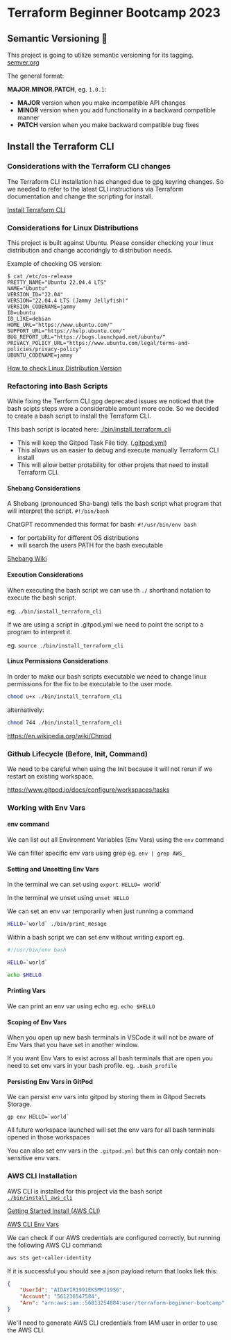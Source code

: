 # Terraform Beginner Bootcamp 2023

## Semantic Versioning :mage:

This project is going to utilize semantic versioning for its tagging.
[semver.org](https://semver.org/)


The general format:

**MAJOR.MINOR.PATCH**, eg. `1.0.1`:

- **MAJOR** version when you make incompatible API changes
- **MINOR** version when you add functionality in a backward compatible manner
- **PATCH** version when you make backward compatible bug fixes

## Install the Terraform CLI

### Considerations with the Terraform CLI changes
The Terraform CLI installation has changed due to gpg keyring changes. So we needed to refer to the latest CLI instructions via Terraform documentation and change the scripting for install.

[Install Terraform CLI](https://developer.hashicorp.com/terraform/tutorials/aws-get-started/install-cli)

### Considerations for Linux Distributions

This project is built against Ubuntu.
Please consider checking your linux distribution and change accoridngly to distribution needs.

Example of checking OS version:

```
$ cat /etc/os-release
PRETTY_NAME="Ubuntu 22.04.4 LTS"
NAME="Ubuntu"
VERSION_ID="22.04"
VERSION="22.04.4 LTS (Jammy Jellyfish)"
VERSION_CODENAME=jammy
ID=ubuntu
ID_LIKE=debian
HOME_URL="https://www.ubuntu.com/"
SUPPORT_URL="https://help.ubuntu.com/"
BUG_REPORT_URL="https://bugs.launchpad.net/ubuntu/"
PRIVACY_POLICY_URL="https://www.ubuntu.com/legal/terms-and-policies/privacy-policy"
UBUNTU_CODENAME=jammy
```

[How to check Linux Distribution Version](https://www.cyberciti.biz/faq/find-linux-distribution-name-version-number/)


### Refactoring into Bash Scripts

While fixing the Terrform CLI gpg deprecated issues we noticed that the bash scipts steps were a considerable amount more code. So we decided to create a bash script to install the Terraform CLI. 

This bash script is located here: [./bin/install_terraform_cli](./bin/install_terraform_cli)

- This will keep the Gitpod Task File tidy. ([.gitpod.yml](.gitpod.yml))
- This allows us an easier to debug and execute manually Terraform CLI install
- This will allow better protability for other projets that need to install Terraform CLI.

#### Shebang Considerations

A Shebang (pronounced Sha-bang) tells the bash script what program that will interpret the script. `#!/bin/bash`

ChatGPT recommended this format for bash: `#!/usr/bin/env bash`

- for portability for different OS distributions
- will search the users PATH for the bash executable

[Shebang Wiki](https://en.wikipedia.org/wiki/Shebang_(Unix))

#### Execution Considerations
When executing the bash script we can use th `./` shorthand notation to execute the bash script. 

eg. `./bin/install_terraform_cli`

If we are using a script in .gitpod.yml we need to point the script to a program to interpret it.

eg. `source ./bin/install_terraform_cli`

#### Linux Permissions Considerations

In order to make our bash scripts executable we need to change linux permissions for the fix to be executable to the user mode.

```sh
chmod u+x ./bin/install_terraform_cli
```

alternatively:

```sh
chmod 744 ./bin/install_terraform_cli
```
https://en.wikipedia.org/wiki/Chmod

### Github Lifecycle (Before, Init, Command)

We need to be careful when using the Init because it will not rerun if we restart an existing workspace.

https://www.gitpod.io/docs/configure/workspaces/tasks

### Working with Env Vars

#### env command

We can list out all Environment Variables (Env Vars) using the `env` command

We can filter specific env vars using grep eg. `env | grep AWS_`

#### Setting and Unsetting Env Vars

In the terminal we can set using `export HELLO= `world`

In the terminal we unset using `unset HELLO`

We can set an env var temporarily when just running a command

```sh
HELLO=`world` ./bin/print_mesage
```

Within a bash script we can set env without writing export eg.

```sh
#!/usr/bin/env bash

HELLO=`world`

echo $HELLO
```

#### Printing Vars

We can print an env var using echo eg. `echo $HELLO`

#### Scoping of Env Vars

When you open up new bash terminals in VSCode it will not be aware of Env Vars that you have set in another window. 

If you want Env Vars to exist across all bash terminals that are open you need to set env vars in your bash profile. eg. `.bash_profile`

#### Persisting Env Vars in GitPod

We can persist env vars into gitpod by storing them in Gitpod Secrets Storage. 

```
gp env HELLO=`world`
```

All future workspace launched will set the env vars for all bash terminals opened in those workspaces

You can also set env vars in the `.gitpod.yml` but this can only contain non-sensitive env vars. 

### AWS CLI Installation

AWS CLI is installed for this project via the bash script [`./bin/install_aws_cli`](./bin/install_aws_cli)

[Getting Started Install (AWS CLI)](https://docs.aws.amazon.com/cli/latest/userguide/getting-started-install.html)

[AWS CLI Env Vars](https://docs.aws.amazon.com/cli/v1/userguide/cli-configure-envvars.html)

We can check if our AWS credentials are configured correctly, but running the following AWS CLI command:
```sh
aws sts get-caller-identity
```

If it is successful you should see a json payload return that looks liek this:

```json
{
    "UserId": "AIDAYIR1991EKSMMJ19S6",
    "Account": "561236547584",
    "Arn": "arn:aws:iam::56813254884:user/terraform-beginner-bootcamp"
}
```

We'll need to generate AWS CLI credentials from IAM user in order to use the AWS CLI.
